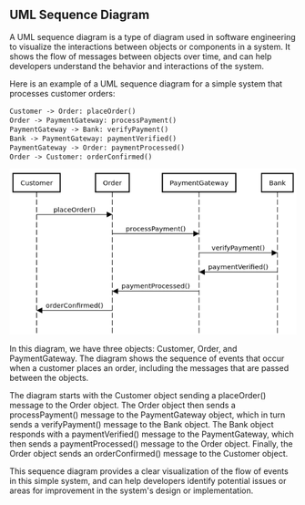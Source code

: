## UML Sequence Diagram

A UML sequence diagram is a type of diagram used in software engineering to visualize the interactions between objects or components in a system. It shows the flow of messages between objects over time, and can help developers understand the behavior and interactions of the system.

Here is an example of a UML sequence diagram for a simple system that processes customer orders:

```
Customer -> Order: placeOrder()
Order -> PaymentGateway: processPayment()
PaymentGateway -> Bank: verifyPayment()
Bank -> PaymentGateway: paymentVerified()
PaymentGateway -> Order: paymentProcessed()
Order -> Customer: orderConfirmed()
```
![UML Sequence Diagram](UMLSD.png "Diagram")

In this diagram, we have three objects: Customer, Order, and PaymentGateway. The diagram shows the sequence of events that occur when a customer places an order, including the messages that are passed between the objects.

The diagram starts with the Customer object sending a placeOrder() message to the Order object. The Order object then sends a processPayment() message to the PaymentGateway object, which in turn sends a verifyPayment() message to the Bank object. The Bank object responds with a paymentVerified() message to the PaymentGateway, which then sends a paymentProcessed() message to the Order object. Finally, the Order object sends an orderConfirmed() message to the Customer object.

This sequence diagram provides a clear visualization of the flow of events in this simple system, and can help developers identify potential issues or areas for improvement in the system's design or implementation.